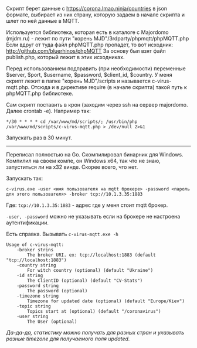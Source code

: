 Скрипт берет данные с https://corona.lmao.ninja/countries в json формате, выбирает из них страну, которую задаем в начале скрипта и шлет по ней данные в MQTT.

Используется библиотека, которая есть в каталоге с Majordomo (mjdm.ru) - лежит по пути "корень MJD"/3rdparty/phpmqtt/phpMQTT.php
Если вдруг от туда файл phpMQTT.php пропадет, то вот исходник: http://github.com/bluerhinos/phpMQTT
За основу был взят файл publish.php, который лежит в этих исходниках.

Перед использованием подправить (при необходимости) переменные $server, $port, $username, $password, $client_id, $country.
У меня скрипт лежит в папке "корень MJD"/scripts и называется c-virus-mqtt.php. Отсюда и в директиве require (в начале скрипта) такой путь к phpMQTT.php библиотеке.

Сам скрипт поставить в крон (заходим через ssh на сервер majordomo. Далее crontab -e). Например так:

    */30 * * * * cd /var/www/md/scripts/; /usr/bin/php /var/www/md/scripts/c-virus-mqtt.php > /dev/null 2>&1

Запускать раз в 30 минут.

---

Переписал полностью на Go. Скомпилировал бинарник для Windows. Компилил на своем компе, он Windows x64, так что не знаю, запуститься ли на x32 винде. Скорее всего, что нет.

Запускать так:

    c-virus.exe -user <имя пользователя на mqtt брокере> -password <пароль для этого пользователя> -broker tcp://10.1.3.35:1883

Где: `tcp://10.1.3.35:1883` - адрес где у меня стоит mqtt брокер.

`-user, -password` можно не указывать если на брокере не настроена аутентификации.

Есть справка. Вызывать `c-virus-mqtt.exe -h`

    Usage of c-virus-mqtt:
        -broker strins
            The broker URI. ex: tcp://localhost:1883 (default "tcp://localhost:1883")
        -country string
            For witch country (optional) (default "Ukraine")
        -id string
            The ClientID (optional) (default "CV-Stats")
        -password string
            The password (optional)
        -timezone string
            Timezone for updated date (optional) (default "Europe/Kiev")
        -topic string
            Topics start at (optional) (default "/coronavirus")
        -user string
            The User (optional)

_Да-да-да, статистику можно получать для разных стран и указывать разные timezone для получаемого поля updated._
